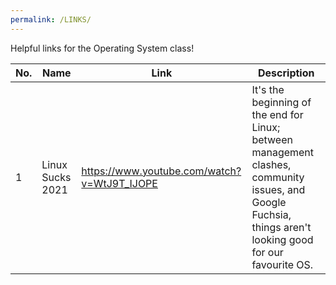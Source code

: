 ```yaml
---
permalink: /LINKS/
---
```


Helpful links for the Operating System class!

| No.  | Name             | Link                                        | Description                                                  |
| ---- | ---------------- | ------------------------------------------- | ------------------------------------------------------------ |
| 1    | Linux Sucks 2021 | https://www.youtube.com/watch?v=WtJ9T_IJOPE | It's the beginning of the end for Linux; between management clashes, community issues, and Google Fuchsia, things aren't looking good for our favourite OS. |

